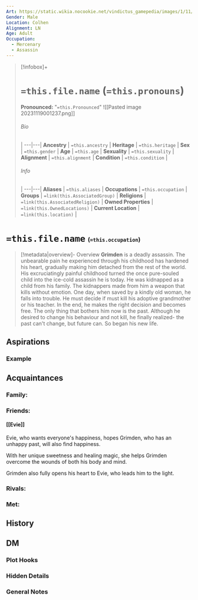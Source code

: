 ```yaml
---
Art: https://static.wikia.nocookie.net/vindictus_gamepedia/images/1/11/Grimden_%28NPC_Icon%29.png/revision/latest?cb=20200430035656
Gender: Male
Location: Colhen
Alignment: LN
Age: Adult
Occupation:
  - Mercenary
  - Assassin
---
```


> [!infobox]+
> # `=this.file.name` (`=this.pronouns`)
> **Pronounced:**  "`=this.Pronounced`"
> ![[Pasted image 20231119001237.png]]
> ###### Bio
>  |
> ---|---|
> **Ancestry** | `=this.ancestry` |
> **Heritage** | `=this.heritage` |
> **Sex** | `=this.gender` |
> **Age** | `=this.age` |
> **Sexuality** | `=this.sexuality` |
> **Alignment** | `=this.alignment` |
> **Condition** | `=this.condition` |
> ###### Info
>  |
> ---|---|
> **Aliases** | `=this.aliases` |
> **Occupations** | `=this.occupation` |
> **Groups** | `=link(this.AssociatedGroup)` |
> **Religions** | `=link(this.AssociatedReligion)` |
> **Owned Properties** | `=link(this.OwnedLocations)` |
> **Current Location** | `=link(this.location)` |

# **`=this.file.name`** <span style="font-size: medium">(`=this.occupation`)</span>
> [!metadata|overview]- Overview 
> **Grimden** is a deadly assassin. The unbearable pain he experienced through his childhood has hardened his heart, gradually making him detached from the rest of the world. His excruciatingly painful childhood turned the once pure-souled child into the ice-cold assassin he is today. He was kidnapped as a child from his family. The kidnappers made from him a weapon that kills without emotion. One day, when saved by a kindly old woman, he falls into trouble. He must decide if must kill his adoptive grandmother or his teacher. In the end, he makes the right decision and becomes free. The only thing that bothers him now is the past. Although he desired to change his behaviour and not kill, he finally realized- the past can't change, but future can. So began his new life.

## Aspirations
### Example


## Acquaintances
### Family:


### Friends:
#### [[Evie]] 
Evie, who wants everyone's happiness, hopes Grimden, who has an unhappy past, will also find happiness.

With her unique sweetness and healing magic, she helps Grimden overcome the wounds of both his body and mind.

Grimden also fully opens his heart to Evie, who leads him to the light.



### Rivals:


### Met:


## History


## DM
### Plot Hooks


### Hidden Details


### General Notes

